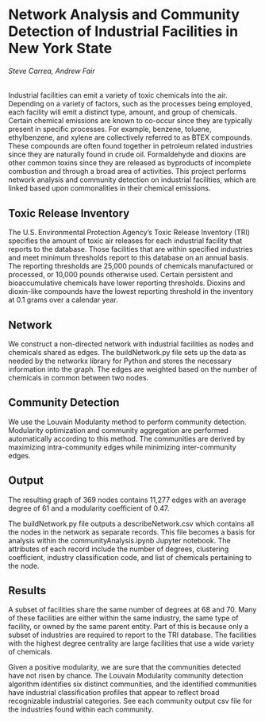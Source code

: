# Network Analysis and Community Detection of Industrial Facilities in New York State
###### Steve Carrea, Andrew Fair

Industrial facilities can emit a variety of toxic chemicals into the air. Depending on a variety of factors, such as the processes being employed, each facility will emit a distinct type, amount, and group of chemicals. Certain chemical emissions are known to co-occur since they are typically present in specific processes. For example, benzene, toluene, ethylbenzene, and xylene are collectively referred to as BTEX compounds. These compounds are often found together in petroleum related industries since they are naturally found in crude oil. Formaldehyde and dioxins are other common toxins since they are released as byproducts of incomplete combustion and through a broad area of activities. This project performs network analysis and community detection on industrial facilities, which are linked based upon commonalities in their chemical emissions. 

## Toxic Release Inventory
The U.S. Environmental Protection Agency’s Toxic Release Inventory (TRI) specifies the amount of toxic air releases for each industrial facility that reports to the database. Those facilities that are within specified industries and meet minimum thresholds report to this database on an annual basis. The reporting thresholds are 25,000 pounds of chemicals manufactured or processed, or 10,000 pounds otherwise used. Certain persistent and bioaccumulative chemicals have lower reporting thresholds. Dioxins and dioxin-like compounds have the lowest reporting threshold in the inventory at 0.1 grams over a calendar year.

## Network 
We construct a non-directed network with industrial facilities as nodes and chemicals shared as edges. The buildNetwork.py file sets up the data as needed by the networkx library for Python and stores the necessary information into the graph. The edges are weighted based on the number of chemicals in common between two nodes.

## Community Detection
We use the Louvain Modularity method to perform community detection. Modularity optimization and community aggregation are performed automatically according to this method. The communities are derived by maximizing intra-community edges while minimizing inter-community edges.

## Output
The resulting graph of 369 nodes contains 11,277 edges with an average degree of 61 and a modularity coefficient of 0.47.

The buildNetwork.py file outputs a describeNetwork.csv which contains all the nodes in the network as separate records. This file becomes a basis for analysis within the communityAnalysis.ipynb Jupyter notebook. The attributes of each record include the number of degrees, clustering coefficient, industry classification code, and list of chemicals pertaining to the node.

## Results
A subset of facilities share the same number of degrees at 68 and 70. Many of these facilities are either within the same industry, the same type of facility, or owned by the same parent entity. Part of this is because only a subset of industries are required to report to the TRI database. The facilities with the highest degree centrality are large facilities that use a wide variety of chemicals. 

Given a positive modularity, we are sure that the communities detected have not risen by chance. The Louvain Modularity community detection algorithm identifies six distinct communities, and the identified communities have industrial classification profiles that appear to reflect broad recognizable industrial categories. See each community output csv file for the industries found within each community.

